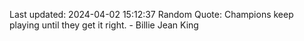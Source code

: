 Last updated: 2024-04-02 15:12:37
Random Quote: Champions keep playing until they get it right. - Billie Jean King